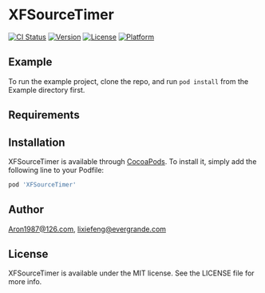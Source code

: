 # XFSourceTimer

[![CI Status](https://img.shields.io/travis/Aron1987@126.com/XFSourceTimer.svg?style=flat)](https://travis-ci.org/Aron1987@126.com/XFSourceTimer)
[![Version](https://img.shields.io/cocoapods/v/XFSourceTimer.svg?style=flat)](https://cocoapods.org/pods/XFSourceTimer)
[![License](https://img.shields.io/cocoapods/l/XFSourceTimer.svg?style=flat)](https://cocoapods.org/pods/XFSourceTimer)
[![Platform](https://img.shields.io/cocoapods/p/XFSourceTimer.svg?style=flat)](https://cocoapods.org/pods/XFSourceTimer)

## Example

To run the example project, clone the repo, and run `pod install` from the Example directory first.

## Requirements

## Installation

XFSourceTimer is available through [CocoaPods](https://cocoapods.org). To install
it, simply add the following line to your Podfile:

```ruby
pod 'XFSourceTimer'
```

## Author

Aron1987@126.com, lixiefeng@evergrande.com

## License

XFSourceTimer is available under the MIT license. See the LICENSE file for more info.
